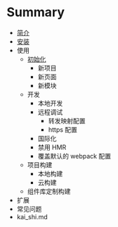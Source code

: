 # Summary

* [简介](README.md)
* [安装](an_zhuang.md)
* 使用
   * [初始化](chu_shi_hua.md)
       * 新项目
       * 新页面
       * 新模块
   * 开发
       * 本地开发
       * 远程调试
           * 转发映射配置
           * https 配置
       * 国际化
       * 禁用 HMR
       * 覆盖默认的 webpack 配置
   * 项目构建
       * 本地构建
       * 云构建
   * 组件库定制构建
* 扩展
* 常见问题
* kai_shi.md


